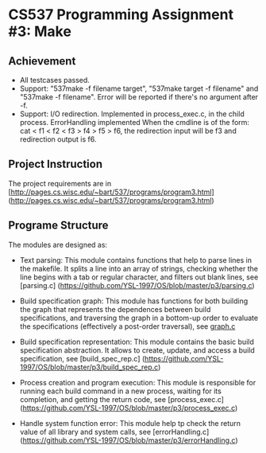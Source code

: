 # CS537 Programming Assignment #3: Make

## Achievement
- All testcases passed.
- Support: "537make -f filename target", "537make target -f filename"
  and "537make -f filename". Error will be reported if there's no
  argument after -f.
- Support: I/O redirection. Implemented in process_exec.c, in the
  child process. ErrorHandling implemented
  When the cmdline is of the form: cat < f1 < f2 < f3 > f4 > f5 > f6,
  the redirection input will be f3 and redirection output is f6.

## Project Instruction
The project requirements are in
[http://pages.cs.wisc.edu/~bart/537/programs/program3.html]
(http://pages.cs.wisc.edu/~bart/537/programs/program3.html)

## Programe Structure
The modules are designed as:

- Text parsing: This module contains functions that help to parse
lines in the makefile. It splits a line into an array of strings,
checking whether the line begins with a tab or regular character,
and filters out blank lines, see [parsing.c]
(https://github.com/YSL-1997/OS/blob/master/p3/parsing.c)

- Build specification graph: This module has functions for both
building the graph that represents the dependences between build
specifications, and traversing the graph in a bottom-up order to
evaluate the specifications (effectively a post-order traversal),
see [graph.c](https://github.com/YSL-1997/OS/blob/master/p3/graph.c)

- Build specification representation: This module contains the basic
build specification abstraction. It allows to create, update, and
access a build specification, see [build_spec_rep.c]
(https://github.com/YSL-1997/OS/blob/master/p3/build_spec_rep.c)

- Process creation and program execution: This module is responsible
for running each build command in a new process, waiting for its
completion, and getting the return code, see [process_exec.c]
(https://github.com/YSL-1997/OS/blob/master/p3/process_exec.c)

- Handle system function error: This module help tp check the return
value of all library and system calls, see [errorHandling.c]
(https://github.com/YSL-1997/OS/blob/master/p3/errorHandling.c)




